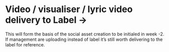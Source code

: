 # Video / visualiser / lyric video delivery to Label →

This will form the basis of the social asset creation to be initialed in week -2. If management are uploading instead of label it’s still worth delivering to the label for reference.